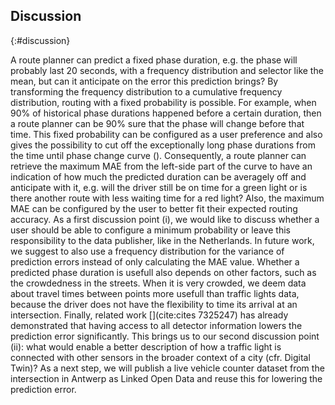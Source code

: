 ## Discussion
{:#discussion}

A route planner can predict a fixed phase duration, e.g. the phase will probably last 20 seconds, with a frequency distribution and selector like the mean, but can it anticipate on the error this prediction brings?
By transforming the frequency distribution to a cumulative frequency distribution, routing with a fixed probability is possible. For example, when 90% of historical phase durations happened before a certain duration, then a route planner can be 90% sure that the phase will change before that time. This fixed probability can be configured as a user preference and also gives the possibility to cut off the exceptionally long phase durations from the time until phase change curve ([](#time-till-transition)). Consequently, a route planner can retrieve the maximum MAE from the left-side part of the curve to have an indication of how much the predicted duration can be averagely off and anticipate with it, e.g. will the driver still be on time for a green light or is there another route with less waiting time for a red light? Also, the maximum MAE can be configured by the user to better fit their expected routing accuracy.
As a first discussion point (i), we would like to discuss whether a user should be able to configure a minimum probability or leave this responsibility to the data publisher, like in the Netherlands.
In future work, we suggest to also use a frequency distribution for the variance of prediction errors instead of only calculating the MAE value.
Whether a predicted phase duration is usefull also depends on other factors, such as the crowdedness in the streets. When it is very crowded, we deem data about travel times between points more usefull than traffic lights data, because the driver does not have the flexibility to time its arrival at an intersection.
Finally, related work [](cite:cites 7325247) has already demonstrated that having access to all detector information lowers the prediction error significantly. This brings us to our second discussion point (ii): what would enable a better description of how a traffic light is connected with other sensors in the broader context of a city (cfr. Digital Twin)?
As a next step, we will publish a live vehicle counter dataset from the intersection in Antwerp as Linked Open Data and reuse this for lowering the prediction error.
 

<!-- Different approaches are possible to create these distributions over the Web: on the one hand, a client can do all the work, which we showed in our demo, by downloading fragments from the [OTL API](https://lodi.ilabt.imec.be/observer/rawdata/latest) and building the distributions client-side.
<span class="comment" data-author="RV">Why is that relevant though? This is about the goodness of the prediction, not about who does it?</span>
This requires high bandwidth consumption and processing power, but allows new ways of grouping signal phases. For example by querying other Open Datasets (weather data, crowdedness detectors at the intersection...). On the other hand, the server can internally maintain frequency distributions and only publish the likely time and confidence in SPAT messages. Although this answers the current SPAT standard, this gives no flexibility for the client to e.g. predict an interval instead of one phase duration. A third option is to publish frequency distributions as metadata of a signal group. This introduces a new trade-off between server and client effort: frequency distributions can be exposed as cacheable fragments supporting serverless route planning interfaces, while clients can still mix these with other datasets and setting custom prediction preferences.  
 -->
<!-- <span class="comment" data-author="RV">Why? That seems unrelated.</span>
 -->

